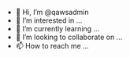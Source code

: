- 👋 Hi, I’m @qawsadmin
- 👀 I’m interested in ...
- 🌱 I’m currently learning ...
- 💞️ I’m looking to collaborate on ...
- 📫 How to reach me ...

<!---
qawsadmin/qawsadmin is a ✨ special ✨ repository because its `README.md` (this file) appears on your GitHub profile.
You can click the Preview link to take a look at your changes.
--->
